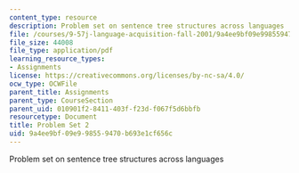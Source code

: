 ```yaml
---
content_type: resource
description: Problem set on sentence tree structures across languages
file: /courses/9-57j-language-acquisition-fall-2001/9a4ee9bf09e998559470b693e1cf656c_problemset2.pdf
file_size: 44008
file_type: application/pdf
learning_resource_types:
- Assignments
license: https://creativecommons.org/licenses/by-nc-sa/4.0/
ocw_type: OCWFile
parent_title: Assignments
parent_type: CourseSection
parent_uid: 010901f2-8411-403f-f23d-f067f5d6bbfb
resourcetype: Document
title: Problem Set 2
uid: 9a4ee9bf-09e9-9855-9470-b693e1cf656c
---
```

Problem set on sentence tree structures across languages